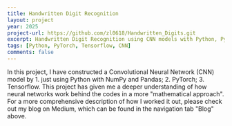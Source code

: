 ```yaml
---
title: Handwritten Digit Recognition
layout: project
year: 2025
project-url: https://github.com/zl0618/Handwritten_Digits.git
excerpt: Handwritten Digit Recognition using CNN models with Python, PyTorch, and Tensorflow.
tags: [Python, PyTorch, Tensorflow, CNN]
comments: false
---
```

In this project, I have constructed a Convolutional Neural Network (CNN) model by 1. just using Python with NumPy and Pandas; 2. PyTorch; 3. Tensorflow. This project has given me a deeper understanding of how neural networks work behind the codes in a more "mathematical approach". For a more comprehensive description of how I worked it out, please check out my blog on Medium, which can be found in the navigation tab "Blog" above.  
